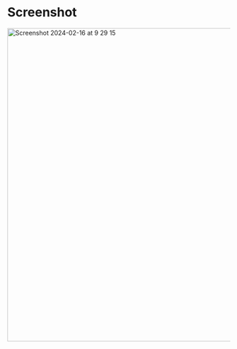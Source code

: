 # Screenshot

<img width="708" alt="Screenshot 2024-02-16 at 9 29 15" src="https://github.com/myktsk/CPAN134_Lab/assets/22167483/ac0a1278-9b13-4d67-b285-d2ebb2b1bbee">
